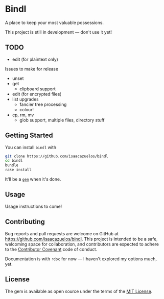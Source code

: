 # Bindl

A place to keep your most valuable possessions.

<!-- TODO: get those sick badges -->

This project is still in development — don't use it yet!


## TODO

- edit (for plaintext only)

Issues to make for release

- unset
- get 
  - clipboard support
- edit (for encrypted files)
- list upgrades
  - fancier tree processing
  - colour!
- cp, rm, mv
  - glob support, multiple files, directory stuff

## Getting Started

You can install `bindl` with

``` sh
git clone https://github.com/isaacazuelos/bindl
cd bindl
bundle
rake install
```

It'll be a [`gem`][gem] when it's done.

[gem]: https://rubygems.org

## Usage

Usage instructions to come!

<!-- TODO: write usage instructions -->

## Contributing

Bug reports and pull requests are welcome on GitHub
at <https://github.com/isaacazuelos/bindl>. This project is intended to be a
safe, welcoming space for collaboration, and contributors are expected to adhere
to the [Contributor Covenant](http://contributor-covenant.org) code of conduct.

Documentation is with `rdoc` for now — I haven't explored my options much, yet.

## License

The gem is available as open source under the terms of the
[MIT License](http://opensource.org/licenses/MIT).
